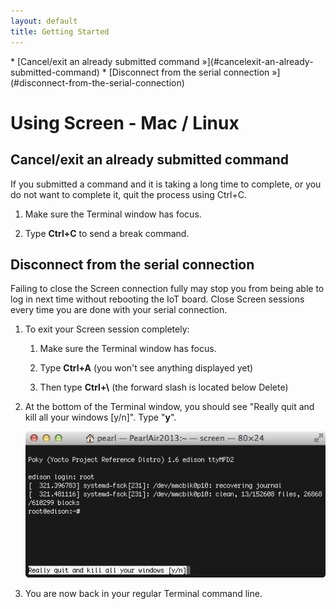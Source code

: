 ```yaml
---
layout: default
title: Getting Started
---
```


<div id="toc" markdown="1">
* [Cancel/exit an already submitted command »](#cancelexit-an-already-submitted-command)
* [Disconnect from the serial connection »](#disconnect-from-the-serial-connection)
</div>

# Using Screen - Mac / Linux

## Cancel/exit an already submitted command

If you submitted a command and it is taking a long time to complete, or you do not want to complete it, quit the process using Ctrl+C.

1. Make sure the Terminal window has focus.

2. Type **Ctrl+C** to send a break command.


## Disconnect from the serial connection

Failing to close the Screen connection fully may stop you from being able to log in next time without rebooting the IoT board. Close Screen sessions every time you are done with your serial connection.

1. To exit your Screen session completely:

    1. Make sure the Terminal window has focus.

    2. Type **Ctrl+A** (you won't see anything displayed yet)

    3. Then type **Ctrl+\\** (the forward slash is located below Delete)

2. At the bottom of the Terminal window, you should see "Really quit and kill all your windows [y/n]". Type "**y**".

    ![A confirmation to quit screen will show up in the bottom left corner of Terminal](images/screen-quit.png)

3. You are now back in your regular Terminal command line.
